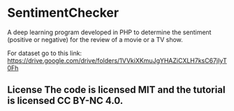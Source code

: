 # SentimentChecker
A deep learning program developed in PHP to determine the sentiment (positive or negative) for the review of a movie or a TV show.

For dataset go to this link:
https://drive.google.com/drive/folders/1VVkiXKmuJgYHAZiCXLH7ksC67jIyT0Fh

<h2>License<h2<br>
The code is licensed MIT and the tutorial is licensed CC BY-NC 4.0.
